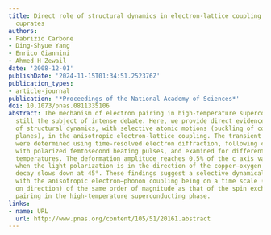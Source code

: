```yaml
---
title: Direct role of structural dynamics in electron-lattice coupling of superconducting
  cuprates
authors:
- Fabrizio Carbone
- Ding-Shyue Yang
- Enrico Giannini
- Ahmed H Zewail
date: '2008-12-01'
publishDate: '2024-11-15T01:34:51.252376Z'
publication_types:
- article-journal
publication: '*Proceedings of the National Academy of Sciences*'
doi: 10.1073/pnas.0811335106
abstract: The mechanism of electron pairing in high-temperature superconductors is
  still the subject of intense debate. Here, we provide direct evidence of the role
  of structural dynamics, with selective atomic motions (buckling of copper–oxygen
  planes), in the anisotropic electron-lattice coupling. The transient structures
  were determined using time-resolved electron diffraction, following carrier excitation
  with polarized femtosecond heating pulses, and examined for different dopings and
  temperatures. The deformation amplitude reaches 0.5% of the c axis value of 30 Å
  when the light polarization is in the direction of the copper–oxygen bond, but its
  decay slows down at 45°. These findings suggest a selective dynamical lattice involvement
  with the anisotropic electron–phonon coupling being on a time scale (1–3.5 ps depending
  on direction) of the same order of magnitude as that of the spin exchange of electron
  pairing in the high-temperature superconducting phase.
links:
- name: URL
  url: http://www.pnas.org/content/105/51/20161.abstract
---
```

